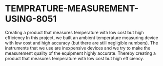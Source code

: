 # TEMPRATURE-MEASUREMENT-USING-8051
Creating a product that measures temperature with low cost but high efficiency
In this project, we built an ambient temperature measuring device with low cost and high accuracy (but there are still negligible numbers). The instruments that we use are inexpensive devices and we try to make the measurement quality of the equipment highly accurate. Thereby creating a product that measures temperature with low cost but high efficiency.
